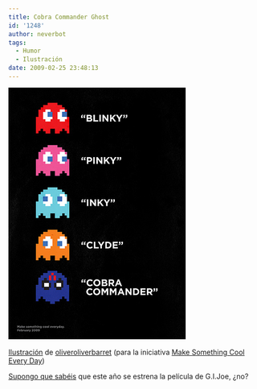 ```yaml
---
title: Cobra Commander Ghost
id: '1248'
author: neverbot
tags:
  - Humor
  - Ilustración
date: 2009-02-25 23:48:13
---
```


![Pac-Man Cobra Commander](./cobra-commander-ghost/pacman_cobra_commander.jpg "Pac-Man Cobra Commander")

[Ilustración](http://www.flickr.com/photos/oliveroliverbarrett/3286417809/) de [oliveroliverbarret](http://www.flickr.com/photos/oliveroliverbarrett/) (para la iniciativa [Make Something Cool Every Day](http://www.flickr.com/photos/spacesick/sets/72157612382915926/))

[Supongo que sabéis](http://www.moleculasinestables.com/etiqueta/gijoe/) que este año se estrena la película de G.I.Joe, ¿no?